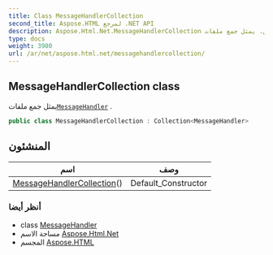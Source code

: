```yaml
---
title: Class MessageHandlerCollection
second_title: Aspose.HTML لمرجع .NET API
description: Aspose.Html.Net.MessageHandlerCollection فصل. يمثل جمع ملفاتMessageHandler .
type: docs
weight: 3980
url: /ar/net/aspose.html.net/messagehandlercollection/
---
```

## MessageHandlerCollection class

يمثل جمع ملفات[`MessageHandler`](../messagehandler/) .

```csharp
public class MessageHandlerCollection : Collection<MessageHandler>
```

## المنشئون

| اسم | وصف |
| --- | --- |
| [MessageHandlerCollection](messagehandlercollection/)() | Default_Constructor |

### أنظر أيضا

* class [MessageHandler](../messagehandler/)
* مساحة الاسم [Aspose.Html.Net](../../aspose.html.net/)
* المجسم [Aspose.HTML](../../)


